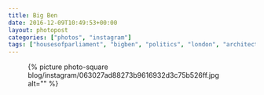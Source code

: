 ```yaml
---
title: Big Ben
date: 2016-12-09T10:49:53+00:00
layout: photopost
categories: ["photos", "instagram"]
tags: ["housesofparliament", "bigben", "politics", "london", "architecture"]
---
```


<figure class="photo photo--square">
  {% picture photo-square blog/instagram/063027ad88273b9616932d3c75b526ff.jpg alt="" %}
</figure>


